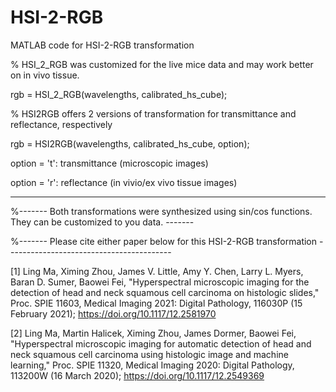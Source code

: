 # HSI-2-RGB
MATLAB code for HSI-2-RGB transformation


% HSI_2_RGB was customized for the live mice data and may work better on in vivo tissue. 

rgb = HSI_2_RGB(wavelengths, calibrated_hs_cube);



% HSI2RGB offers 2 versions of transformation for transmittance and reflectance, respectively

rgb = HSI2RGB(wavelengths, calibrated_hs_cube, option);

option = 't': transmittance (microscopic images)

option = 'r': reflectance (in vivio/ex vivo tissue images)


-------------------------------------------------------------------------------------------------------------------

%------- Both transformations were synthesized using sin/cos functions. They can be customized to you data. -------

%------- Please cite either paper below for this HSI-2-RGB transformation -----------------------------------------

[1] Ling Ma, Ximing Zhou, James V. Little, Amy Y. Chen, Larry L. Myers, Baran D. Sumer, Baowei Fei, "Hyperspectral microscopic imaging for the detection of head and neck squamous cell carcinoma on histologic slides," Proc. SPIE 11603, Medical Imaging 2021: Digital Pathology, 116030P (15 February 2021); https://doi.org/10.1117/12.2581970

[2] Ling Ma, Martin Halicek, Ximing Zhou, James Dormer, Baowei Fei, "Hyperspectral microscopic imaging for automatic detection of head and neck squamous cell carcinoma using histologic image and machine learning," Proc. SPIE 11320, Medical Imaging 2020: Digital Pathology, 113200W (16 March 2020); https://doi.org/10.1117/12.2549369
